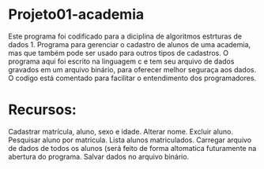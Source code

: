 # Projeto01-academia
Este programa foi codificado para a diciplina de algoritmos estrturas de dados 1.
Programa para gerenciar o cadastro de alunos de uma academia, mas que também pode ser usado para outros tipos de cadastros.
O programa aqui foi escrito na linguagem c e tem seu arquivo de dados gravados em um arquivo binário, para oferecer melhor seguraça aos dados.
O codigo está comentado para facilitar o entendimento dos programadores.

# Recursos:
Cadastrar matrícula, aluno, sexo e idade.
Alterar nome.
Excluir aluno.
Pesquisar aluno por matricula.
Lista alunos matriculados.
Carregar arquivo de dados de todos os alunos (será feito de forma altomatica futuramente na abertura do programa.
Salvar dados no arquivo binário.
